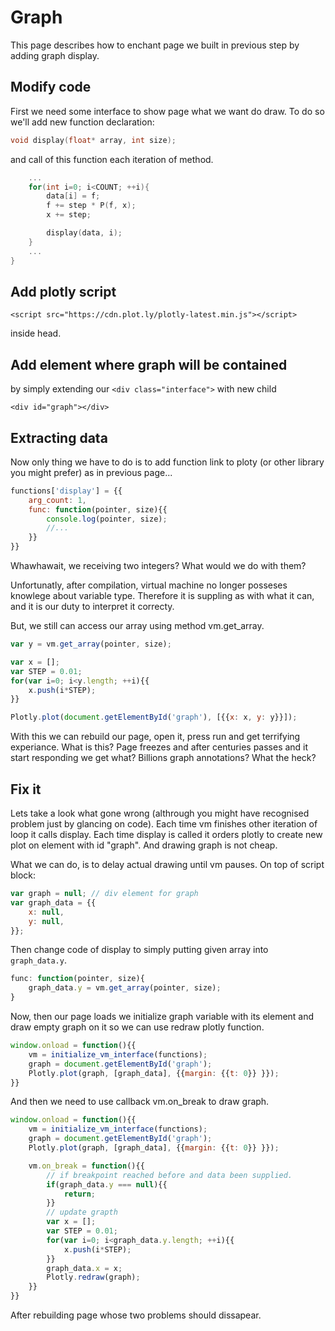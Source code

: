 # Graph

This page describes how to enchant page we built in previous step by adding graph display.


## Modify code

First we need some interface to show page what we want do draw. To do so we'll add new function declaration:

```C
void display(float* array, int size);
```

and call of this function each iteration of method.

```C
    ...
    for(int i=0; i<COUNT; ++i){
        data[i] = f;
        f += step * P(f, x);
        x += step;

        display(data, i);
    }
    ...
}
```

## Add plotly script
```
<script src="https://cdn.plot.ly/plotly-latest.min.js"></script>
```

inside head.

## Add element where graph will be contained

by simply extending our ```<div class="interface">``` with new child

```
<div id="graph"></div>
```

## Extracting data

Now only thing we have to do is to add function link to ploty (or other library you might prefer) as in previous page... 

```js
functions['display'] = {{
    arg_count: 1,
    func: function(pointer, size){{
        console.log(pointer, size);
        //...
    }}
}}
```

Whawhawait, we receiving two integers? What would we do with them?

Unfortunatly, after compilation, virtual machine no longer posseses knowlege about variable type. Therefore it is suppling as with what it can,
and it is our duty to interpret it correcty.

But, we still can access our array using method vm.get_array.

```js
var y = vm.get_array(pointer, size);

var x = [];
var STEP = 0.01;
for(var i=0; i<y.length; ++i){{
    x.push(i*STEP);
}}

Plotly.plot(document.getElementById('graph'), [{{x: x, y: y}}]);
```

With this we can rebuild our page, open it, press run and get terrifying experiance.
What is this? Page freezes and after centuries passes and it start responding we get what? Billions graph annotations? What the heck?

## Fix it

Lets take a look what gone wrong (althrough you might have recognised problem just by glancing on code). Each time vm finishes other iteration of loop it calls display.
Each time display is called it orders plotly to create new plot on element with id "graph". And drawing graph is not cheap.

What we can do, is to delay actual drawing until vm pauses. On top of script block:

```js
var graph = null; // div element for graph
var graph_data = {{
    x: null,
    y: null,
}};
```

Then change code of display to simply putting given array into ```graph_data.y```.

```js
func: function(pointer, size){
    graph_data.y = vm.get_array(pointer, size);
}
```

Now, then our page loads we initialize graph variable with its element and draw empty graph on it so we can use redraw plotly function.

```js
window.onload = function(){{
    vm = initialize_vm_interface(functions);
    graph = document.getElementById('graph');
    Plotly.plot(graph, [graph_data], {{margin: {{t: 0}} }});
}}
```

And then we need to use callback vm.on_break to draw graph.

```js
window.onload = function(){{
    vm = initialize_vm_interface(functions);
    graph = document.getElementById('graph');
    Plotly.plot(graph, [graph_data], {{margin: {{t: 0}} }});

    vm.on_break = function(){{
        // if breakpoint reached before and data been supplied.
        if(graph_data.y === null){{
            return;
        }}
        // update grapth
        var x = [];
        var STEP = 0.01;
        for(var i=0; i<graph_data.y.length; ++i){{
            x.push(i*STEP);
        }}
        graph_data.x = x;
        Plotly.redraw(graph);
    }}
}}
```

After rebuilding page whose two problems should dissapear.
